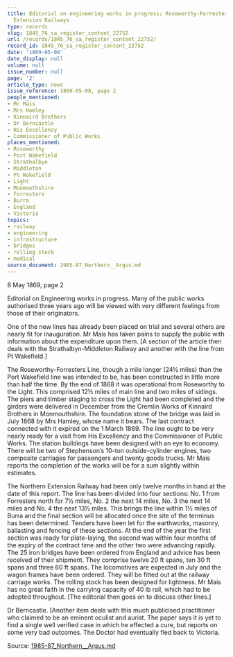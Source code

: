 ```yaml
---
title: Editorial on engineering works in progress; Roseworthy-Forresters and Northern
  Extension Railways
type: records
slug: 1845_76_sa_register_content_22752
url: /records/1845_76_sa_register_content_22752/
record_id: 1845_76_sa_register_content_22752
date: '1869-05-08'
date_display: null
volume: null
issue_number: null
page: '2'
article_type: news
issue_reference: 1869-05-08, page 2
people_mentioned:
- Mr Mais
- Mrs Hamley
- Kinnaird Brothers
- Dr Berncastle
- His Excellency
- Commissioner of Public Works
places_mentioned:
- Roseworthy
- Port Wakefield
- Strathalbyn
- Middleton
- Pt Wakefield
- Light
- Monmouthshire
- Forresters
- Burra
- England
- Victoria
topics:
- railway
- engineering
- infrastructure
- bridges
- rolling stock
- medical
source_document: 1985-87_Northern__Argus.md
---
```


8 May 1869, page 2

Editorial on Engineering works in progress.  Many of the public works authorised three years ago will be viewed with very different feelings from those of their originators.

One of the new lines has already been placed on trial and several others are nearly fit for inauguration.  Mr Mais has taken pains to supply the public with information about the expenditure upon them.  [A section of the article then deals with the Strathalbyn-Middleton Railway and another with the line from Pt Wakefield.]

The Roseworthy-Forresters Line, though a mile longer (24½ miles) than the Port Wakefield line was intended to be, has been constructed in little more than half the time.  By the end of 1868 it was operational from Roseworthy to the Light.  This comprised 12½ miles of main line and two miles of sidings.  The piers and timber staging to cross the Light had been completed and the girders were delivered in December from the Cremlin Works of Kinnaird Brothers in Monmouthshire.  The foundation stone of the bridge was laid in July 1868 by Mrs Hamley, whose name it bears.  The last contract connected with it expired on the 1 March 1869.  The line ought to be very nearly ready for a visit from His Excellency and the Commissioner of Public Works.  The station buildings have been designed with an eye to economy.  There will be two of Stephenson’s 10-ton outside-cylinder engines, two composite carriages for passengers and twenty goods trucks.  Mr Mais reports the completion of the works will be for a sum slightly within estimates.

The Northern Extension Railway had been only twelve months in hand at the date of this report.  The line has been divided into four sections: No. 1 from Forresters north for 7½ miles, No. 2 the next 14 miles, No. 3 the next 14 miles and No. 4 the next 13½ miles.  This brings the line within 1½ miles of Burra and the final section will be allocated once the site of the terminus has been determined.  Tenders have been let for the earthworks, masonry, ballasting and fencing of these sections.  At the end of the year the first section was ready for plate-laying, the second was within four months of the expiry of the contract time and the other two were advancing rapidly.  The 25 iron bridges have been ordered from England and advice has been received of their shipment.  They comprise twelve 20 ft spans, ten 30 ft spans and three 60 ft spans.  The locomotives are expected in July and the wagon frames have been ordered.  They will be fitted out at the railway carriage works.  The rolling stock has been designed for lightness.  Mr Mais has no great faith in the carrying capacity of 40 lb rail, which had to be adopted throughout.  [The editorial then goes on to discuss other lines.]

Dr Berncastle.  [Another item deals with this much publicised practitioner who claimed to be an eminent oculist and aurist.  The paper says it is yet to find a single well verified case in which he effected a cure, but reports on some very bad outcomes.  The Doctor had eventually fled back to Victoria.


Source: [1985-87_Northern__Argus.md](/downloads/markdown/1985-87_Northern__Argus.md)
